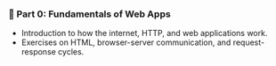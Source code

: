 ### 📘 Part 0: Fundamentals of Web Apps
- Introduction to how the internet, HTTP, and web applications work.
- Exercises on HTML, browser-server communication, and request-response cycles.
